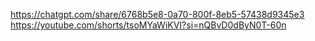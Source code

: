 https://chatgpt.com/share/6768b5e8-0a70-800f-8eb5-57438d9345e3
https://youtube.com/shorts/tsoMYaWiKVI?si=nQBvD0dByN0T-60n
